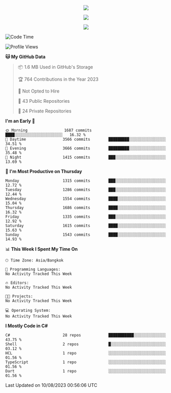 <p align="center">
  <a href="say-hi.gif"> 
    <img align="center" src="say-hi.gif"/>
  </a>
</p>
<p align="center">
  <a href="https://github.com/htthinh1999">
    <img align="center" src="https://github-readme-stats-kappa-pink.vercel.app/api?username=htthinh1999&show_icons=true&count_private=true&theme=dracula"/>
  </a>
</p>
<p align="center">
  <a href="https://github.com/htthinh1999">
    <img src="https://github-readme-stats-kappa-pink.vercel.app/api/top-langs/?username=htthinh1999&layout=compact&langs_count=6&count_private=true&hide=tsql,hlsl,glsl,shaderlab&theme=dracula"/>
  </a>
</p>

<!--START_SECTION:waka-->
![Code Time](http://img.shields.io/badge/Code%20Time-0%20secs-blue)

![Profile Views](http://img.shields.io/badge/Profile%20Views-0-blue)

**🐱 My GitHub Data** 

> 📦 1.6 MB Used in GitHub's Storage 
 > 
> 🏆 764 Contributions in the Year 2023
 > 
> 🚫 Not Opted to Hire
 > 
> 📜 43 Public Repositories 
 > 
> 🔑 24 Private Repositories 
 > 
**I'm an Early 🐤** 

```text
🌞 Morning                1687 commits        ████░░░░░░░░░░░░░░░░░░░░░   16.32 % 
🌆 Daytime                3566 commits        █████████░░░░░░░░░░░░░░░░   34.51 % 
🌃 Evening                3666 commits        █████████░░░░░░░░░░░░░░░░   35.48 % 
🌙 Night                  1415 commits        ███░░░░░░░░░░░░░░░░░░░░░░   13.69 % 
```
📅 **I'm Most Productive on Thursday** 

```text
Monday                   1315 commits        ███░░░░░░░░░░░░░░░░░░░░░░   12.72 % 
Tuesday                  1286 commits        ███░░░░░░░░░░░░░░░░░░░░░░   12.44 % 
Wednesday                1554 commits        ████░░░░░░░░░░░░░░░░░░░░░   15.04 % 
Thursday                 1686 commits        ████░░░░░░░░░░░░░░░░░░░░░   16.32 % 
Friday                   1335 commits        ███░░░░░░░░░░░░░░░░░░░░░░   12.92 % 
Saturday                 1615 commits        ████░░░░░░░░░░░░░░░░░░░░░   15.63 % 
Sunday                   1543 commits        ████░░░░░░░░░░░░░░░░░░░░░   14.93 % 
```


📊 **This Week I Spent My Time On** 

```text
🕑︎ Time Zone: Asia/Bangkok

💬 Programming Languages: 
No Activity Tracked This Week

🔥 Editors: 
No Activity Tracked This Week

🐱‍💻 Projects: 
No Activity Tracked This Week

💻 Operating System: 
No Activity Tracked This Week
```

**I Mostly Code in C#** 

```text
C#                       28 repos            ███████████░░░░░░░░░░░░░░   43.75 % 
Shell                    2 repos             █░░░░░░░░░░░░░░░░░░░░░░░░   03.12 % 
HCL                      1 repo              ░░░░░░░░░░░░░░░░░░░░░░░░░   01.56 % 
TypeScript               1 repo              ░░░░░░░░░░░░░░░░░░░░░░░░░   01.56 % 
Dart                     1 repo              ░░░░░░░░░░░░░░░░░░░░░░░░░   01.56 % 
```




 Last Updated on 10/08/2023 00:56:06 UTC
<!--END_SECTION:waka-->
